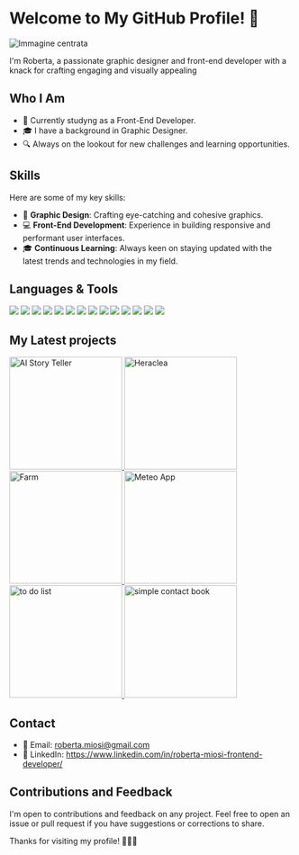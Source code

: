 # Welcome to My GitHub Profile! 👋

![Immagine centrata](https://github.com/RobertaMi89/loghi/blob/main/me.webp)

I'm Roberta, a passionate graphic designer and front-end developer with a knack for crafting engaging and visually appealing 

## Who I Am

- 💼 Currently studyng as a Front-End Developer.
- 🎓 I have a background in Graphic Designer.
- 🔍 Always on the lookout for new challenges and learning opportunities.

## Skills

Here are some of my key skills:

- 🎨 **Graphic Design**: Crafting eye-catching and cohesive graphics.
- 💻 **Front-End Development**: Experience in building responsive and performant user interfaces.
- 🎓 **Continuous Learning**: Always keen on staying updated with the latest trends and technologies in my field.

## Languages & Tools
![](https://github.com/RobertaMi89/loghi/blob/main/ai.png)  ![](https://github.com/RobertaMi89/loghi/blob/main/ps.png) ![](https://github.com/RobertaMi89/loghi/blob/main/html.png)  ![](https://github.com/RobertaMi89/loghi/blob/main/css.png) ![](https://github.com/RobertaMi89/loghi/blob/main/JavaScript-logo.png)  ![](https://github.com/RobertaMi89/loghi/blob/main/typescript.jpg) ![](https://github.com/RobertaMi89/loghi/blob/main/bootstrap.png)  ![](https://github.com/RobertaMi89/loghi/blob/main/tailwind.jpg) ![](https://github.com/RobertaMi89/loghi/blob/main/React-icon.svg.png)   ![](https://github.com/RobertaMi89/loghi/blob/main/next.jpg) ![](https://github.com/RobertaMi89/loghi/blob/main/sass.jpeg)  ![](https://github.com/RobertaMi89/loghi/blob/main/postman.png) ![](https://github.com/RobertaMi89/loghi/blob/main/vs.jpeg) ![](https://github.com/RobertaMi89/loghi/blob/main/figma.jpg)

## My Latest projects

<a href="https://ai-story-teller-3wmv.vercel.app/" target="_blank">
  <img src="https://github.com/RobertaMi89/loghi/raw/main/progetti/AIstoryTeller.png" alt="AI Story Teller" style="height:200px;">
</a>
<a href="https://heraclea.vercel.app/" target="_blank">
  <img src="https://github.com/RobertaMi89/loghi/raw/main/progetti/heraclea.png" alt="Heraclea" style="height:200px;">
</a>
<a href="https://myfarm-black.vercel.app/" target="_blank">
  <img src="https://github.com/RobertaMi89/loghi/raw/main/progetti/farm.png" alt="Farm" style="height:200px;">
</a>
<a href="https://robertami89.github.io/MeteoApp/" target="_blank">
  <img src="https://github.com/RobertaMi89/loghi/raw/main/progetti/meteoApp.png" alt="Meteo App" style="height:200px;">
</a>
<a href="https://traveltodolist.vercel.app/" target="_blank">
  <img src="https://github.com/RobertaMi89/loghi/raw/main/progetti/travel-to-do-list1.png" alt="to do list" style="height:200px;">
</a>
<a href="https://scb-app-livid.vercel.app/" target="_blank">
  <img src="https://github.com/RobertaMi89/loghi/raw/main/progetti/SCBApp.png" alt="simple contact book" style="height:200px;">     
</a>




## Contact

- 📧 Email: roberta.miosi@gmail.com
- 🔗 LinkedIn: https://www.linkedin.com/in/roberta-miosi-frontend-developer/

## Contributions and Feedback

I'm open to contributions and feedback on any project. Feel free to open an issue or pull request if you have suggestions or corrections to share.

Thanks for visiting my profile! 👨‍💻🚀
